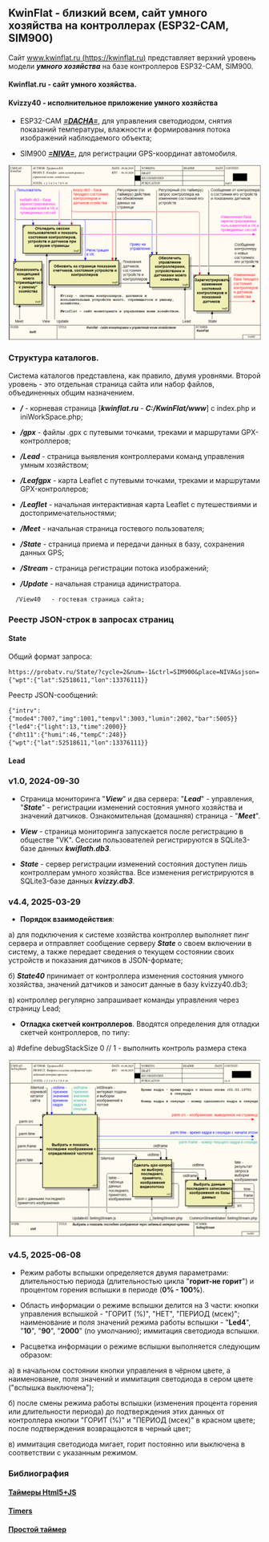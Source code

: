 ## KwinFlat - близкий всем, сайт умного хозяйства на контроллерах (ESP32-CAM, SIM900)

Сайт [www.kwinflat.ru (https://kwinflat.ru)](https://kwinflat.ru) представляет верхний уровень модели ***умного хозяйства*** на базе контроллеров ESP32-CAM, SIM900.

#### Kwinflat.ru - сайт умного хозяйства.

#### Kvizzy40 - исполнительное приложение умного хозяйства

- ESP32-CAM ***[=DACHA=](#)***, для управления светодиодом, снятия показаний температуры, влажности и формирования потока изображений наблюдаемого объекта;

- SIM900 ***[=NIVA=](#)***, для регистрации GPS-координат автомобиля.

![](BP1/kwf0.png)

### Структура каталогов.

Система каталогов представлена, как правило, двумя уровнями. Второй уровень - это отдельная страница сайта или набор файлов, объединенных общим назначением.

- ***/*** - корневая страница [***kwinflat.ru*** - ***C:/KwinFlat/www***]  с index.php и iniWorkSpace.php;

- ***/gpx*** - файлы .gpx c путевыми точками, треками и маршрутами GPX-контроллеров;

- ***/Lead*** - страница выявления контроллерами команд управления умным хозяйством;

- ***/Leafgpx*** - карта Leaflet с путевыми точками, треками и маршрутами GPX-контроллеров;

- ***/Leaflet*** - начальная интерактивная карта Leaflet с путешествиями и достопримечательностями;

- ***/Meet*** - начальная страница гостевого пользователя;

- ***/State*** - страница приема и передачи данных в базу, сохранения данных GPS;

- ***/Stream*** - страница регистрации потока изображений;

- ***/Update*** - начальная страница адинистратора.

```
  /View40   - гостевая страница сайта;
```

### Реестр JSON-строк в запросах страниц

#### State

Общий формат запроса:

```
https://probatv.ru/State/?cycle=2&num=-1&ctrl=SIM900&place=NIVA&sjson={"wpt":{"lat":52518611,"lon":13376111}}
```

Реестр JSON-сообщений:

```
{"intrv":{"mode4":7007,"img":1001,"tempvl":3003,"lumin":2002,"bar":5005}}
{"led4":{"light":13,"time":2000}}
{"dht11":{"humi":46,"tempC":248}} 
{"wpt":{"lat":52518611,"lon":13376111}}
```
#### Lead

### v1.0, 2024-09-30

- Страница мониторинга "***View***" и два сервера: "***Lead***" - управления, "***State***" - регистрации изменений состояния умного хозяйства и значений датчиков. Ознакомительная (домашняя) страница - "***Meet***".

- ***View*** - cтраница мониторинга запускается после регистрацию в обществе "VK". Сессии пользователей регистрируются в SQLite3-базе данных ***kwiflath.db3***.

- ***State*** - сервер регистрации изменений состояния доступен лишь контроллерам умного хозяйства. Все изменения регистрируются в SQLite3-базе данных ***kvizzy.db3***.

### v4.4, 2025-03-29

- **Порядок взаимодействия**: 

а) для подключения к системе хозяйства контроллер выполняет пинг сервера и отправляет сообщение серверу ***State*** о своем включении в систему, а также передает сведения о текущем состоянии своих устройств и показания датчиков в JSON-формате; 

б) ***State40*** принимает от контроллера изменения состояния умного хозяйства, значений датчиков и заносит данные в базу kvizzy40.db3; 

в) контроллер регулярно запрашивает команды управления через страницу Lead;

- **Отладка скетчей контроллеров**. Вводятся определения для отладки скетчей контроллеров, по типу:

a) #define debugStackSize 0  // 1 - выполнить контроль размера стека

![](BP1/sis0.png)

### v4.5, 2025-06-08

- Режим работы вспышки определяется двумя параметрами: длительностью периода (длительностью цикла "**горит-не горит**") и процентом горения вспышки в периоде (**0% - 100%**).

- Область информации о режиме вспышки делится на 3 части: кнопки управления вспышкой - "ГОРИТ (%)", "НЕТ", "ПЕРИОД (мсек)"; наименование и поля значений режима работы вспышки - "**Led4**", "**10**", "**90**", "**2000**" (по умолчанию); иммитация светодиода вспышки.

- Расцветка информации о режиме вспышки выполняется следующим образом:

а) в начальном состоянии кнопки управления в чёрном цвете, а наименование, поля значений и иммитация светодиода в сером цвете ("вспышка выключена");

б) после смены режима работы вспышки (изменения процента горения или длительности периода) до подтверждения этих данных от контроллера кнопки "ГОРИТ (%)" и "ПЕРИОД (мсек)" в красном цвете; после подтверждения возвращаются в черный цвет;

в) иммитация светодиода мигает, горит постоянно или выключена в соответствии с указанным режимом.

### Библиография

#### [Таймеры Html5+JS](https://thecode.media/count-timer/)

#### [Timers](https://dev.w3.org/html5/spec-LC/timers.html)

#### [Простой таймер](https://sky.pro/wiki/html/sozdaem-taymer-obratnogo-otscheta-na-js-i-html-bez-css/)
